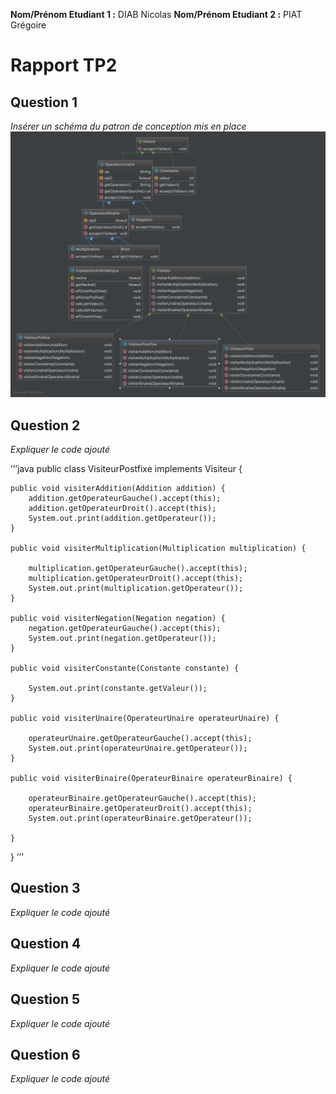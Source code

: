 **Nom/Prénom Etudiant 1 :** DIAB Nicolas
**Nom/Prénom Etudiant 2 :** PIAT Grégoire

# Rapport TP2

## Question 1
*Insérer un schéma du patron de conception mis en place*
![Graph](images/ClassDiagram.png)

## Question 2
*Expliquer le code ajouté*

’’’java
public class VisiteurPostfixe implements Visiteur {

    public void visiterAddition(Addition addition) {
        addition.getOperateurGauche().accept(this);
        addition.getOperateurDroit().accept(this);
        System.out.print(addition.getOperateur());
    }

    public void visiterMultiplication(Multiplication multiplication) {

        multiplication.getOperateurGauche().accept(this);
        multiplication.getOperateurDroit().accept(this);
        System.out.print(multiplication.getOperateur());
    }

    public void visiterNegation(Negation negation) {
        negation.getOperateurGauche().accept(this);
        System.out.print(negation.getOperateur());
    }

    public void visiterConstante(Constante constante) {

        System.out.print(constante.getValeur());
    }

    public void visiterUnaire(OperateurUnaire operateurUnaire) {

        operateurUnaire.getOperateurGauche().accept(this);
        System.out.print(operateurUnaire.getOperateur());
    }

    public void visiterBinaire(OperateurBinaire operateurBinaire) {

        operateurBinaire.getOperateurGauche().accept(this);
        operateurBinaire.getOperateurDroit().accept(this);
        System.out.print(operateurBinaire.getOperateur());

    }
}
’’’

## Question 3
*Expliquer le code ajouté*

## Question 4
*Expliquer le code ajouté*

## Question 5
*Expliquer le code ajouté*

## Question 6
*Expliquer le code ajouté*

